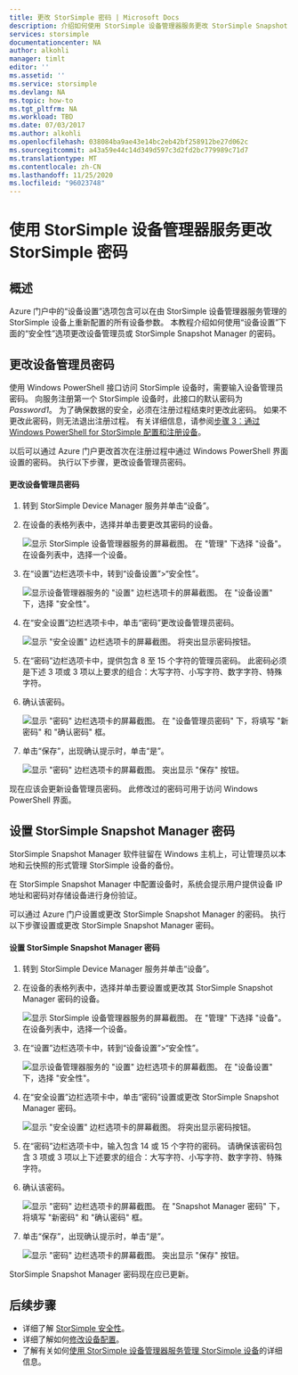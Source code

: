 ```yaml
---
title: 更改 StorSimple 密码 | Microsoft Docs
description: 介绍如何使用 StorSimple 设备管理器服务更改 StorSimple Snapshot Manager 和设备管理员的密码。
services: storsimple
documentationcenter: NA
author: alkohli
manager: timlt
editor: ''
ms.assetid: ''
ms.service: storsimple
ms.devlang: NA
ms.topic: how-to
ms.tgt_pltfrm: NA
ms.workload: TBD
ms.date: 07/03/2017
ms.author: alkohli
ms.openlocfilehash: 038084ba9ae43e14bc2eb42bf258912be27d062c
ms.sourcegitcommit: a43a59e44c14d349d597c3d2fd2bc779989c71d7
ms.translationtype: MT
ms.contentlocale: zh-CN
ms.lasthandoff: 11/25/2020
ms.locfileid: "96023748"
---
```

# <a name="use-the-storsimple-device-manager-service-to-change-your-storsimple-passwords"></a>使用 StorSimple 设备管理器服务更改 StorSimple 密码

## <a name="overview"></a>概述
Azure 门户中的“设备设置”选项包含可以在由 StorSimple 设备管理器服务管理的 StorSimple 设备上重新配置的所有设备参数。 本教程介绍如何使用“设备设置”下面的“安全性”选项更改设备管理员或 StorSimple Snapshot Manager 的密码。

## <a name="change-the-device-administrator-password"></a>更改设备管理员密码
使用 Windows PowerShell 接口访问 StorSimple 设备时，需要输入设备管理员密码。 向服务注册第一个 StorSimple 设备时，此接口的默认密码为 *Password1*。 为了确保数据的安全，必须在注册过程结束时更改此密码。 如果不更改此密码，则无法退出注册过程。 有关详细信息，请参阅[步骤 3︰通过 Windows PowerShell for StorSimple 配置和注册设备](storsimple-8000-deployment-walkthrough-u2.md#step-3-configure-and-register-the-device-through-windows-powershell-for-storsimple)。

以后可以通过 Azure 门户更改首次在注册过程中通过 Windows PowerShell 界面设置的密码。 执行以下步骤，更改设备管理员密码。

#### <a name="to-change-the-device-administrator-password"></a>更改设备管理员密码
1. 转到 StorSimple Device Manager 服务并单击“设备”。

2. 在设备的表格列表中，选择并单击要更改其密码的设备。

    ![显示 StorSimple 设备管理器服务的屏幕截图。 在 "管理" 下选择 "设备"。 在设备列表中，选择一个设备。](./media/storsimple-8000-change-passwords/changepwd1.png)

3. 在“设置”边栏选项卡中，转到“设备设置”>“安全性”。

    ![显示设备管理器服务的 "设置" 边栏选项卡的屏幕截图。 在 "设备设置" 下，选择 "安全性"。](./media/storsimple-8000-change-passwords/changepwd2.png)

4. 在“安全设置”边栏选项卡中，单击“密码”更改设备管理员密码。

    ![显示 "安全设置" 边栏选项卡的屏幕截图。 将突出显示密码按钮。](./media/storsimple-8000-change-passwords/changepwd3.png)

5. 在“密码”边栏选项卡中，提供包含 8 至 15 个字符的管理员密码。 此密码必须是下述 3 项或 3 项以上要求的组合：大写字符、小写字符、数字字符、特殊字符。

6. 确认该密码。

    ![显示 "密码" 边栏选项卡的屏幕截图。 在 "设备管理员密码" 下，将填写 "新密码" 和 "确认密码" 框。](./media/storsimple-8000-change-passwords/changepwd4.png)

7. 单击“保存”，出现确认提示时，单击“是”。

    ![显示 "密码" 边栏选项卡的屏幕截图。 突出显示 "保存" 按钮。](./media/storsimple-8000-change-passwords/changepwd6.png)

现在应该会更新设备管理员密码。 此修改过的密码可用于访问 Windows PowerShell 界面。

## <a name="set-the-storsimple-snapshot-manager-password"></a>设置 StorSimple Snapshot Manager 密码
StorSimple Snapshot Manager 软件驻留在 Windows 主机上，可让管理员以本地和云快照的形式管理 StorSimple 设备的备份。

在 StorSimple Snapshot Manager 中配置设备时，系统会提示用户提供设备 IP 地址和密码对存储设备进行身份验证。

可以通过 Azure 门户设置或更改 StorSimple Snapshot Manager 的密码。 执行以下步骤设置或更改 StorSimple Snapshot Manager 密码。

#### <a name="to-set-the-storsimple-snapshot-manager-password"></a>设置 StorSimple Snapshot Manager 密码
1. 转到 StorSimple Device Manager 服务并单击“设备”。

2. 在设备的表格列表中，选择并单击要设置或更改其 StorSimple Snapshot Manager 密码的设备。

     ![显示 StorSimple 设备管理器服务的屏幕截图。 在 "管理" 下选择 "设备"。 在设备列表中，选择一个设备。](./media/storsimple-8000-change-passwords/changepwd1.png)

3. 在“设置”边栏选项卡中，转到“设备设置”>“安全性”。

     ![显示设备管理器服务的 "设置" 边栏选项卡的屏幕截图。 在 "设备设置" 下，选择 "安全性"。](./media/storsimple-8000-change-passwords/changepwd2.png)

4. 在“安全设置”边栏选项卡中，单击“密码”设置或更改 StorSimple Snapshot Manager 密码。

     ![显示 "安全设置" 边栏选项卡的屏幕截图。 将突出显示密码按钮。](./media/storsimple-8000-change-passwords/changepwd3.png) 

5. 在“密码”边栏选项卡中，输入包含 14 或 15 个字符的密码。 请确保该密码包含 3 项或 3 项以上下述要求的组合：大写字符、小写字符、数字字符、特殊字符。

6. 确认该密码。

     ![显示 "密码" 边栏选项卡的屏幕截图。 在 "Snapshot Manager 密码" 下，将填写 "新密码" 和 "确认密码" 框。](./media/storsimple-8000-change-passwords/changepwd5.png)

7. 单击“保存”，出现确认提示时，单击“是”。

     ![显示 "密码" 边栏选项卡的屏幕截图。 突出显示 "保存" 按钮。](./media/storsimple-8000-change-passwords/changepwd6.png)

StorSimple Snapshot Manager 密码现在应已更新。

## <a name="next-steps"></a>后续步骤
* 详细了解 [StorSimple 安全性](storsimple-8000-security.md)。
* 详细了解如何[修改设备配置](storsimple-8000-modify-device-config.md)。
* 了解有关如何[使用 StorSimple 设备管理器服务管理 StorSimple 设备](storsimple-8000-manager-service-administration.md)的详细信息。

